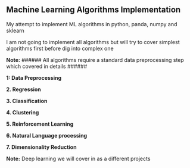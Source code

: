 ## Machine Learning Algorithms Implementation

My attempt to implement ML algorithms in python, panda, numpy and sklearn

I am not going to implement all algorithms but will try to cover simplest algorithms first before dig into complex one

**Note:**  ###### All algorithms require a standard data preprocessing step which covered in details ######

**1: Data Preprocessing**

**2. Regression**

**3. Classification**

**4. Clustering**

**5. Reinforcement Learning**

**6. Natural Language processing**

**7. Dimensionality Reduction**

**Note:** Deep learning we will cover in as a different projects 
